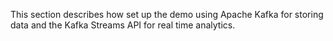 This section describes how set up the demo using Apache Kafka for storing data and the Kafka Streams API for real time analytics.

